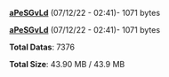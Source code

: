 [**aPeSGvLd**](/data/aPeSGvLd.txt) (07/12/22 - 02:41)- 1071 bytes

[**aPeSGvLd**](/data/aPeSGvLd.txt) (07/12/22 - 02:41)- 1071 bytes

**Total Datas**: 7376

**Total Size**: 43.90 MB / 43.9 MB